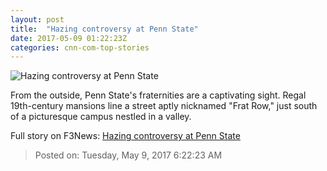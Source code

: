 ```yaml
---
layout: post
title:  "Hazing controversy at Penn State"
date: 2017-05-09 01:22:23Z
categories: cnn-com-top-stories
---
```


![Hazing controversy at Penn State](http://i2.cdn.cnn.com/cnnnext/dam/assets/170505124535-04-penn-state-hazing-death-charges-super-tease.jpg)

From the outside, Penn State's fraternities are a captivating sight. Regal 19th-century mansions line a street aptly nicknamed "Frat Row," just south of a picturesque campus nestled in a valley.


Full story on F3News: [Hazing controversy at Penn State](http://www.f3nws.com/n/fckyfD)

> Posted on: Tuesday, May 9, 2017 6:22:23 AM
